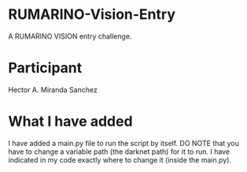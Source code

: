 # RUMARINO-Vision-Entry
A RUMARINO VISION entry challenge.

# Participant
Hector A. Miranda Sanchez

# What I have added
I have added a main.py file to run the script by itself. DO NOTE that you have to change a variable path (the darknet path) for it to run.
I have indicated in my code exactly where to change it (inside the main.py).

